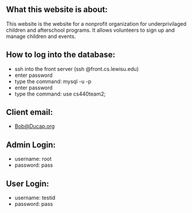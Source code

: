  ## What this website is about:
 
 This website is the website for a nonprofit organization for underprivilaged children
 and afterschool programs.  It allows volunteers to sign up and manage children and events.
 
  ## How to log into the database:
  
  - ssh into the front server (ssh <username>@front.cs.lewisu.edu)
  - enter password
  - type the command: mysql -u <username> -p
  - enter password
  - type the command: use cs440team2;
  
  
  ## Client email:
  
  - Bob@Ducap.org
  
  ## Admin Login:
  
  - username: root
  - password: pass
  
  ## User Login:
  
  - username: testid
  - password: pass
  
  